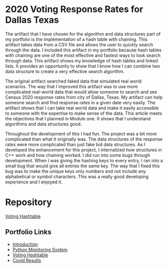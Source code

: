 # 2020 Voting Response Rates for Dallas Texas
The artifact that I have chosen for the algorithm and data structures part of my portfolio is the implementation of a hash table with chaining. This artifact takes data from a CSV file and allows the user to quickly search through the data. 
I included this artifact in my portfolio because hash tables with chaining are one of the most effective and fastest ways to look search through data. 
This artifact shows my knowledge of hash tables and linked lists. It provides an opportunity to show that I know how I can combine two data structure to create a very effective search algorithm.

The original artifact searched faked data that simulated real world scenarios. The way that I improved this artifact was to use more complicated real-world data that would allow someone to search and see Census 2020 response rates from city of Dallas, Texas.
My artifact can help someone search and find response rates in a given date very easily. The artifact shows that I can take real world data and make it easily accessible to someone with the expertise to make sense of the data. 
This article meets the objectives that I planned in Module one. It shows that I understand algorithms and data structures good. 

Throughout the development of this I had fun. The project was a bit more complicated than what it originally was. The data structures of the response rates were more complicated than just fake bid data structures.
As I developed the enhancement for this project, I internalized how structures in C++ work and how chaining worked. I did run into some bugs through development. When I was giving the hashing keys to every entry, I ran into a small bug that would give all entries the same key. 
The way that I fixed this bug was to make the unique keys only numbers and not include any alphabetical or symbol characters. This was a really good developing experience and I enjoyed it. 

# Repository
[Voting Hashtable](https://github.com/Willi9/VotingHashtable)

## Portfolio Links
- [Introduction](https://willi9.github.io/index.html)
- [Python Monitoring System](https://willi9.github.io/PythonMonitoringSystem.html)
- [Voting Hashtable](https://willi9.github.io/VotingHashtable)
- [Covid Results](https://willi9.github.io/CovidResults)
